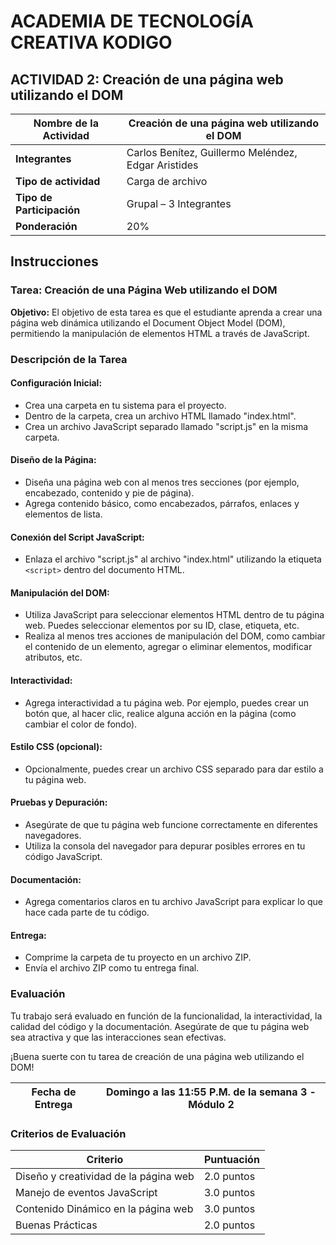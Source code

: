 # ACADEMIA DE TECNOLOGÍA CREATIVA KODIGO

## **ACTIVIDAD 2: Creación de una página web utilizando el DOM**

| **Nombre de la Actividad** | **Creación de una página web utilizando el DOM** |
|---------|---------|
| **Integrantes** | Carlos Benítez, Guillermo Meléndez, Edgar Aristides |
| **Tipo de actividad** | Carga de archivo |
| **Tipo de Participación** | Grupal – 3 Integrantes |
| **Ponderación** | 20% |


## Instrucciones

### Tarea: Creación de una Página Web utilizando el DOM

   **Objetivo:** El objetivo de esta tarea es que el estudiante aprenda a crear una página web dinámica utilizando el Document Object Model (DOM), permitiendo la manipulación de elementos HTML a través de JavaScript.

### Descripción de la Tarea

#### **Configuración Inicial:**

- Crea una carpeta en tu sistema para el proyecto.
- Dentro de la carpeta, crea un archivo HTML llamado "index.html".
- Crea un archivo JavaScript separado llamado "script.js" en la misma carpeta.

#### **Diseño de la Página:**

- Diseña una página web con al menos tres secciones (por ejemplo, encabezado, contenido y pie de página).
- Agrega contenido básico, como encabezados, párrafos, enlaces y elementos de lista.

#### **Conexión del Script JavaScript:**

- Enlaza el archivo "script.js" al archivo "index.html" utilizando la etiqueta `<script>` dentro del documento HTML.

#### **Manipulación del DOM:**

- Utiliza JavaScript para seleccionar elementos HTML dentro de tu página web. Puedes seleccionar elementos por su ID, clase, etiqueta, etc.
- Realiza al menos tres acciones de manipulación del DOM, como cambiar el contenido de un elemento, agregar o eliminar elementos, modificar atributos, etc.

#### **Interactividad:**

- Agrega interactividad a tu página web. Por ejemplo, puedes crear un botón que, al hacer clic, realice alguna acción en la página (como cambiar el color de fondo).

#### **Estilo CSS (opcional):**

- Opcionalmente, puedes crear un archivo CSS separado para dar estilo a tu página web.

#### **Pruebas y Depuración:**

- Asegúrate de que tu página web funcione correctamente en diferentes navegadores.
- Utiliza la consola del navegador para depurar posibles errores en tu código JavaScript.

#### **Documentación:**

- Agrega comentarios claros en tu archivo JavaScript para explicar lo que hace cada parte de tu código.

#### **Entrega:**

- Comprime la carpeta de tu proyecto en un archivo ZIP.
- Envía el archivo ZIP como tu entrega final.

### Evaluación

Tu trabajo será evaluado en función de la funcionalidad, la interactividad, la calidad del código y la documentación. Asegúrate de que tu página web sea atractiva y que las interacciones sean efectivas.

¡Buena suerte con tu tarea de creación de una página web utilizando el DOM!

| Fecha de Entrega | Domingo a las 11:55 P.M. de la semana 3 - Módulo 2 |
|---------|---------|

### Criterios de Evaluación

| Criterio | Puntuación |
|----------|------------|
| Diseño y creatividad de la página web | 2.0 puntos |
| Manejo de eventos JavaScript | 3.0 puntos |
| Contenido Dinámico en la página web | 3.0 puntos |
| Buenas Prácticas | 2.0 puntos |
